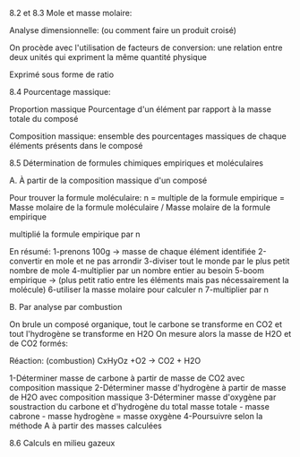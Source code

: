 
8.2 et 8.3 Mole et masse molaire:

Analyse dimensionnelle: (ou comment faire un produit croisé)

On procède avec l'utilisation de facteurs de conversion: une relation entre deux unités qui expriment la même quantité physique

Exprimé sous forme de ratio

8.4 Pourcentage massique: 

Proportion massique
Pourcentage d'un élément par rapport à la masse totale du composé

Composition massique: ensemble des pourcentages massiques de chaque éléments présents dans le composé 


8.5 Détermination de formules chimiques empiriques et moléculaires


A. À partir de la composition massique d'un composé

Pour trouver la formule moléculaire:
n = multiple de la formule empirique = Masse molaire de la formule moléculaire / Masse molaire de la formule empirique

multiplié la formule empirique par n

En résumé: 
1-prenons 100g -> masse de chaque élément identifiée
2-convertir en mole et ne pas arrondir
3-diviser tout le monde par le plus petit nombre de mole
4-multiplier par un nombre entier au besoin
5-boom empirique -> (plus petit ratio entre les éléments mais pas nécessairement la molécule)
6-utiliser la masse molaire pour calculer n 
7-multiplier par n

B. Par analyse par combustion

On brule un composé organique, tout le carbone se transforme en CO2 et tout l'hydrogène se transforme en H2O
On mesure alors la masse de H2O et de CO2 formés:

Réaction: (combustion) CxHyOz +O2 -> CO2 + H2O

1-Déterminer masse de carbone à partir de masse de CO2 avec composition massique
2-Déterminer masse d'hydrogène à partir de masse de H2O avec composition massique
3-Déterminer masse d'oxygène par soustraction du carbone et d'hydrogène du total
masse totale - masse cabrone - masse hydrogène = masse oxygène
4-Poursuivre selon la méthode A à partir des masses calculées


8.6 Calculs en milieu gazeux 

